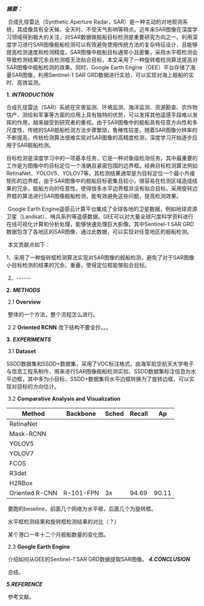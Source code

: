 ***摘要：***

​		合成孔径雷达（Synthetic Aperture Radar，SAR）是一种主动的对地观测系统，其成像具有全天候、全天时、不受天气影响等特点。近年来SAR图像在深度学习领域得到极大的关注，对SAR数据做舰船目标检测是重要研究方向之一。利用深度学习进行SAR图像舰船检测可以有效避免使用传统方法的复杂特征设计，且能够提高检测速度和检测精度。SAR图像中舰船目标通常小且密集，采用水平框检测会导致检测结果冗余且检测框无法贴合目标，本文采用了一种旋转框检测算法提高对SAR图像中舰船检测的效果。同时，Google Earth Engine（GEE）平台存储了海量SAR图像，利用Sentinel-1 SAR GRD数据进行实验，可以实现对海上舰船的实时、高效监测。

**1.** ***INTRODUCTION***

​		合成孔径雷达（SAR）系统在灾害监测、环境监测、海洋监测、资源勘查、农作物估产、测绘和军事等方面的应用上具有独特的优势，可以发挥其他遥感手段难以发挥的作用，越来越受到研究者的重视。由于SAR图像中的舰船具有任意方向性和多尺度性，传统的SAR舰船检测方法步骤繁琐，鲁棒性较差。随着SAR图像分辨率的不断提高，传统检测算法很难实现对SAR图像的高精度检测，深度学习开始逐步应用于SAR舰船检测。

​		目标检测是深度学习中的一项基本任务，它是一种对象级检测任务，其中最重要的工作是为图像中的目标定位一个准确且紧密包围的边界框。经典目标检测算法例如RetinaNet、YOLOV5、YOLOV7等，其检测结果通常是为目标定位一个最小外接矩形的边界框，由于SAR图像中的舰船目标密集且较小，很容易在检测区域造成结果的冗余，舰船方向的任意性，使得很多水平边界框并没有贴合目标。采用旋转边界框的算法进行SAR图像舰船检测，能有效避免这些问题，提高检测效果。

​		Google Earth Engine遥感云计算平台集成了全球各地的卫星数据，例如地球资源卫星（Landsat）、哨兵系列等遥感数据。GEE可以对大量全球尺度科学资料进行在线可视化计算和分析处理，能够快速处理巨大影像。其中Sentinel-1 SAR GRD数据包含了各地区的SAR图像，通过此数据，可以实现对任意地区的舰船检测。

​		本文贡献点如下：

​			1、采用了一种旋转框检测算法实现对SAR图像的舰船检测，避免了对于SAR图像小目标检测的结果的冗余、重叠，使得定位框能够贴合目标。

​			2、------

**2.** ***METHODS***

​	2.1 **Overview**

​		整体的一个方法，整个流程怎么进行。

​	2.2 **Oriented RCNN**
改下结构不要全抄。。。



**3.** ***EXPERIMENTS***

​	 3.1 **Dataset**

​		SSDD数据集和SSDD+数据集，采用了VOC标注格式，由海军航空航天大学电子与信息工程系制作，用来进行SAR图像舰船检测实验。SSDD数据集标注信息为水平边框，其中多为小目标，SSDD+数据集将水平边框转换为了旋转边框，可以实现对目标的方向估计。

​	3.2 **Comparative Analysis and Visualization**

| Method         | Backbone  | Sched | Recall | Ap    |
| -------------- | --------- | ----- | ------ | ----- |
| RetinaNet      |           |       |        |       |（本）
| Mask-RCNN      |           |       |        |       |（本）
| YOLOV5         |           |       |        |       |
| YOLOV7         |           |       |        |       |（本）
| FCOS           |           |       |        |       |
| R3det          |           |       |        |       |（本）
| H2RBox         |           |       |        |       |
| Oriented R-CNN | R-101-FPN | 3x    | 94.69  | 90.11 |

​		要跑的beseline，前面几个网络为水平框，后面几个为旋转框。

​		水平框检测结果和旋转框检测结果的对比（？）

​		某个港口一年十二个月舰船数量的变化图。

​	2.3 **Google Earth Engine**

​		介绍如何从GEE的Sentinel-1 SAR GRD数据提取SAR图像。
***4.CONCLUSION***

​		总结。

***5.REFERENCE***

​		参考文献。
